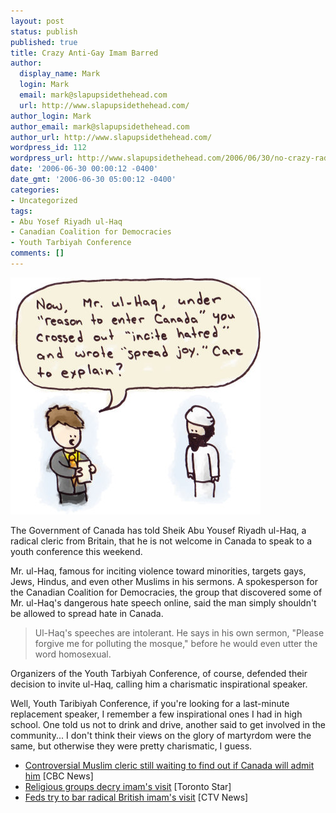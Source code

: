 ```yaml
---
layout: post
status: publish
published: true
title: Crazy Anti-Gay Imam Barred
author:
  display_name: Mark
  login: Mark
  email: mark@slapupsidethehead.com
  url: http://www.slapupsidethehead.com/
author_login: Mark
author_email: mark@slapupsidethehead.com
author_url: http://www.slapupsidethehead.com/
wordpress_id: 112
wordpress_url: http://www.slapupsidethehead.com/2006/06/30/no-crazy-radicals/
date: '2006-06-30 00:00:12 -0400'
date_gmt: '2006-06-30 05:00:12 -0400'
categories:
- Uncategorized
tags:
- Abu Yosef Riyadh ul-Haq
- Canadian Coalition for Democracies
- Youth Tarbiyah Conference
comments: []
---
```

![Spreading Joy](/wp-content/media/2006/06/spread_joy.jpg)

The Government of Canada has told Sheik Abu Yousef Riyadh ul-Haq, a radical cleric from Britain, that he is not welcome in Canada to speak to a youth conference this weekend.

Mr. ul-Haq, famous for inciting violence toward minorities, targets gays, Jews, Hindus, and even other Muslims in his sermons. A spokesperson for the Canadian Coalition for Democracies, the group that discovered some of Mr. ul-Haq's dangerous hate speech online, said the man simply shouldn't be allowed to spread hate in Canada.

> Ul-Haq's speeches are intolerant. He says in his own sermon, "Please forgive me for polluting the mosque," before he would even utter the word homosexual.

Organizers of the Youth Tarbiyah Conference, of course, defended their decision to invite ul-Haq, calling him a charismatic inspirational speaker.

Well, Youth Taribiyah Conference, if you're looking for a last-minute replacement speaker, I remember a few inspirational ones I had in high school. One told us not to drink and drive, another said to get involved in the community... I don't think their views on the glory of martyrdom were the same, but otherwise they were pretty charismatic, I guess.

- [Controversial Muslim cleric still waiting to find out if Canada will admit him](http://www.cbc.ca/story/canada/national/2006/06/29/al-haq29062006.html) [CBC News]
- [Religious groups decry imam's visit](http://www.thestar.com/NASApp/cs/ContentServer?pagename=thestar/Layout/Article_Type1&c=Article&cid=1150927811297&call_pageid=968332188492) [Toronto Star]
- [Feds try to bar radical British imam's visit](http://www.thestar.com/NASApp/cs/ContentServer?pagename=thestar/Layout/Article_Type1&c=Article&cid=1150927811297&call_pageid=968332188492) [CTV News]
